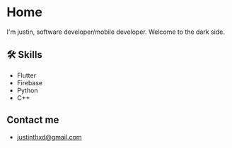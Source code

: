 
# Home

I'm justin, software developer/mobile developer. Welcome to the dark side.


## 🛠 Skills
- Flutter
- Firebase
- Python
- C++


## Contact me

- justinthxd@gmail.com